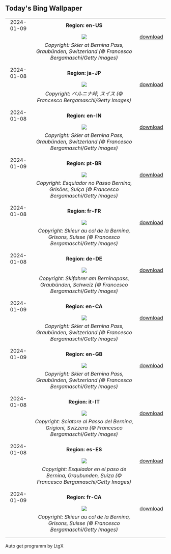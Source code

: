 ## Today's Bing Wallpaper
|      |      |      |
| :----: | :----: | :----: |
|2024-01-09|**Region: en-US**||
||![](https://www.bing.com/th?id=OHR.BerninaPass_EN-US8788589226_UHD.jpg&pid=hp&w=1152&h=648&rs=1&c=4)| [download](https://www.bing.com/th?id=OHR.BerninaPass_EN-US8788589226_UHD.jpg)|
||*Copyright: Skier at Bernina Pass, Graubünden, Switzerland (© Francesco Bergamaschi/Getty Images)*
||
|||
|2024-01-08|**Region: ja-JP**||
||![](https://www.bing.com/th?id=OHR.BerninaPass_JA-JP7712918425_UHD.jpg&pid=hp&w=1152&h=648&rs=1&c=4)| [download](https://www.bing.com/th?id=OHR.BerninaPass_JA-JP7712918425_UHD.jpg)|
||*Copyright: ベルニナ峠, スイス (© Francesco Bergamaschi/Getty Images)*
||
|||
|2024-01-08|**Region: en-IN**||
||![](https://www.bing.com/th?id=OHR.BerninaPass_EN-IN9489085308_UHD.jpg&pid=hp&w=1152&h=648&rs=1&c=4)| [download](https://www.bing.com/th?id=OHR.BerninaPass_EN-IN9489085308_UHD.jpg)|
||*Copyright: Skier at Bernina Pass, Graubünden, Switzerland (© Francesco Bergamaschi/Getty Images)*
||
|||
|2024-01-09|**Region: pt-BR**||
||![](https://www.bing.com/th?id=OHR.BerninaPass_PT-BR1871424589_UHD.jpg&pid=hp&w=1152&h=648&rs=1&c=4)| [download](https://www.bing.com/th?id=OHR.BerninaPass_PT-BR1871424589_UHD.jpg)|
||*Copyright: Esquiador no Passo Bernina, Grisões, Suíça (© Francesco Bergamaschi/Getty Images)*
||
|||
|2024-01-08|**Region: fr-FR**||
||![](https://www.bing.com/th?id=OHR.BerninaPass_FR-FR1590880403_UHD.jpg&pid=hp&w=1152&h=648&rs=1&c=4)| [download](https://www.bing.com/th?id=OHR.BerninaPass_FR-FR1590880403_UHD.jpg)|
||*Copyright: Skieur au col de la Bernina, Grisons, Suisse (© Francesco Bergamaschi/Getty Images)*
||
|||
|2024-01-08|**Region: de-DE**||
||![](https://www.bing.com/th?id=OHR.BerninaPass_DE-DE1884250361_UHD.jpg&pid=hp&w=1152&h=648&rs=1&c=4)| [download](https://www.bing.com/th?id=OHR.BerninaPass_DE-DE1884250361_UHD.jpg)|
||*Copyright: Skifahrer am Berninapass, Graubünden, Schweiz (© Francesco Bergamaschi/Getty Images)*
||
|||
|2024-01-09|**Region: en-CA**||
||![](https://www.bing.com/th?id=OHR.BerninaPass_EN-CA0858357158_UHD.jpg&pid=hp&w=1152&h=648&rs=1&c=4)| [download](https://www.bing.com/th?id=OHR.BerninaPass_EN-CA0858357158_UHD.jpg)|
||*Copyright: Skier at Bernina Pass, Graubünden, Switzerland (© Francesco Bergamaschi/Getty Images)*
||
|||
|2024-01-09|**Region: en-GB**||
||![](https://www.bing.com/th?id=OHR.BerninaPass_EN-GB1258077580_UHD.jpg&pid=hp&w=1152&h=648&rs=1&c=4)| [download](https://www.bing.com/th?id=OHR.BerninaPass_EN-GB1258077580_UHD.jpg)|
||*Copyright: Skier at Bernina Pass, Graubünden, Switzerland (© Francesco Bergamaschi/Getty Images)*
||
|||
|2024-01-08|**Region: it-IT**||
||![](https://www.bing.com/th?id=OHR.BerninaPass_IT-IT0635782959_UHD.jpg&pid=hp&w=1152&h=648&rs=1&c=4)| [download](https://www.bing.com/th?id=OHR.BerninaPass_IT-IT0635782959_UHD.jpg)|
||*Copyright: Sciatore al Passo del Bernina, Grigioni, Svizzera (© Francesco Bergamaschi/Getty Images)*
||
|||
|2024-01-08|**Region: es-ES**||
||![](https://www.bing.com/th?id=OHR.BerninaPass_ES-ES9729899080_UHD.jpg&pid=hp&w=1152&h=648&rs=1&c=4)| [download](https://www.bing.com/th?id=OHR.BerninaPass_ES-ES9729899080_UHD.jpg)|
||*Copyright: Esquiador en el paso de Bernina, Graubunden, Suiza (© Francesco Bergamaschi/Getty Images)*
||
|||
|2024-01-09|**Region: fr-CA**||
||![](https://www.bing.com/th?id=OHR.BerninaPass_FR-CA0491163310_UHD.jpg&pid=hp&w=1152&h=648&rs=1&c=4)| [download](https://www.bing.com/th?id=OHR.BerninaPass_FR-CA0491163310_UHD.jpg)|
||*Copyright: Skieur au col de la Bernina, Grisons, Suisse (© Francesco Bergamaschi/Getty Images)*
||
|||

Auto get programm by LtgX
